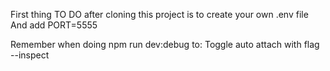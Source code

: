 

First thing TO DO after cloning this project is to create your own .env file
And add PORT=5555

Remember when doing npm run dev:debug to: Toggle auto attach with flag --inspect